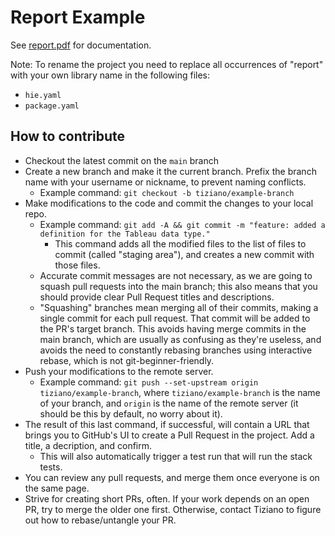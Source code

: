 # Report Example

See [report.pdf](report.pdf) for documentation.

Note: To rename the project you need to replace all occurrences of "report" with your own library name in the following files:

- `hie.yaml`
- `package.yaml`


## How to contribute
- Checkout the latest commit on the `main` branch
- Create a new branch and make it the current branch. Prefix the branch name with your username or nickname, to prevent naming conflicts.
    - Example command: `git checkout -b tiziano/example-branch`
- Make modifications to the code and commit the changes to your local repo.
    - Example command: `git add -A && git commit -m "feature: added a definition for the Tableau data type."`
        - This command adds all the modified files to the list of files to commit (called "staging area"), and creates a new commit with those files.
    - Accurate commit messages are not necessary, as we are going to squash pull requests into the main branch; this also means that you should provide clear Pull Request titles and descriptions.
    - "Squashing" branches mean merging all of their commits, making a single commit for each pull request. That commit will be added to the PR's target branch. This avoids having merge commits in the main branch, which are usually as confusing as they're useless, and avoids the need to constantly rebasing branches using interactive rebase, which is not git-beginner-friendly.
- Push your modifications to the remote server.
    - Example command: `git push --set-upstream origin tiziano/example-branch`, where `tiziano/example-branch` is the name of your branch, and `origin` is the name of the remote server (it should be this by default, no worry about it).
- The result of this last command, if successful, will contain a URL that brings you to GitHub's UI to create a Pull Request in the project. Add a title, a decription, and confirm.
    - This will also automatically trigger a test run that will run the stack tests.
- You can review any pull requests, and merge them once everyone is on the same page.
- Strive for creating short PRs, often. If your work depends on an open PR, try to merge the older one first. Otherwise, contact Tiziano to figure out how to rebase/untangle your PR.
